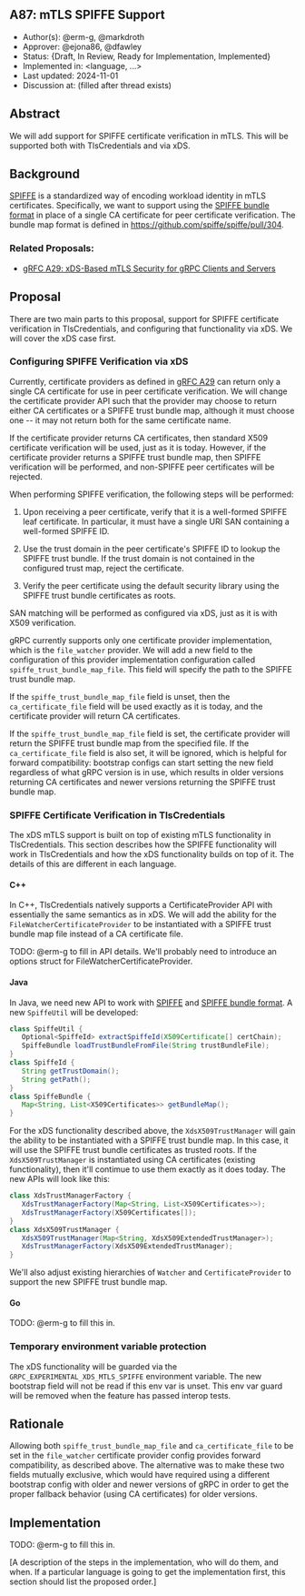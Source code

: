 A87: mTLS SPIFFE Support
----
* Author(s): @erm-g, @markdroth
* Approver: @ejona86, @dfawley
* Status: {Draft, In Review, Ready for Implementation, Implemented}
* Implemented in: <language, ...>
* Last updated: 2024-11-01
* Discussion at: <google group thread> (filled after thread exists)

## Abstract

We will add support for SPIFFE certificate verification in mTLS.  This
will be supported both with TlsCredentials and via xDS.

## Background

[SPIFFE] is a standardized way of encoding workload identity in mTLS
certificates.  Specifically, we want to support using the [SPIFFE bundle
format] in place of a single CA certificate for peer certificate
verification.  The bundle map format is defined in
https://github.com/spiffe/spiffe/pull/304.

### Related Proposals: 
* [gRFC A29: xDS-Based mTLS Security for gRPC Clients and Servers][gRFC A29]

[gRFC A29]: A29-xds-tls-security.md
[SPIFFE]: https://github.com/spiffe/spiffe/blob/main/standards/SPIFFE.md
[SPIFFE bundle format]: https://github.com/spiffe/spiffe/blob/main/standards/SPIFFE_Trust_Domain_and_Bundle.md#4-spiffe-bundle-format

## Proposal

There are two main parts to this proposal, support for SPIFFE
certificate verification in TlsCredentials, and configuring that
functionality via xDS.  We will cover the xDS case first.

### Configuring SPIFFE Verification via xDS

Currently, certificate providers as defined in [gRFC A29] can return
only a single CA certificate for use in peer certificate verification.  We
will change the certificate provider API such that the provider may
choose to return either CA certificates or a SPIFFE trust bundle
map, although it must choose one -- it may not return both for the same
certificate name.

If the certificate provider returns CA certificates, then
standard X509 certificate verification will be used, just as it is
today.  However, if the certificate provider returns a SPIFFE trust
bundle map, then SPIFFE verification will be performed, and non-SPIFFE
peer certificates will be rejected.

When performing SPIFFE verification, the following steps will be performed:

1. Upon receiving a peer certificate, verify that it is a well-formed SPIFFE
   leaf certificate.  In particular, it must have a single URI SAN containing
   a well-formed SPIFFE ID.

2. Use the trust domain in the peer certificate's SPIFFE ID to lookup
   the SPIFFE trust bundle. If the trust domain is not contained in the
   configured trust map, reject the certificate.

3. Verify the peer certificate using the default security library using
   the SPIFFE trust bundle certificates as roots.

SAN matching will be performed as configured via xDS, just as it is with
X509 verification.

gRPC currently supports only one certificate provider implementation,
which is the `file_watcher` provider.  We will add a new field to the
configuration of this provider implementation configuration called
`spiffe_trust_bundle_map_file`.  This field will specify the path to
the SPIFFE trust bundle map.

If the `spiffe_trust_bundle_map_file` field is unset, then the
`ca_certificate_file` field will be used exactly as it is today, and
the certificate provider will return CA certificates.

If the `spiffe_trust_bundle_map_file` field is set, the certificate
provider will return the SPIFFE trust bundle map from the specified file.
If the `ca_certificate_file` field is also set, it will be ignored,
which is helpful for forward compatibility: bootstrap configs can start
setting the new field regardless of what gRPC version is in use, which
results in older versions returning CA certificates and newer versions
returning the SPIFFE trust bundle map.

### SPIFFE Certificate Verification in TlsCredentials

The xDS mTLS support is built on top of existing mTLS functionality in
TlsCredentials.  This section describes how the SPIFFE functionality
will work in TlsCredentials and how the xDS functionality builds on top
of it.  The details of this are different in each language.

#### C++

In C++, TlsCredentials natively supports a CertificateProvider API with
essentially the same semantics as in xDS.  We will add the ability for
the `FileWatcherCertificateProvider` to be instantiated with a SPIFFE
trust bundle map file instead of a CA certificate file.

TODO: @erm-g to fill in API details.  We'll probably need to introduce
an options struct for FileWatcherCertificateProvider.

#### Java

In Java, we need new API to work with [SPIFFE] and [SPIFFE bundle
format].  A new `SpiffeUtil` will be developed:

```java
class SpiffeUtil {
   Optional<SpiffeId> extractSpiffeId(X509Certificate[] certChain);
   SpiffeBundle loadTrustBundleFromFile(String trustBundleFile);
}
class SpiffeId {
   String getTrustDomain();
   String getPath();
}
class SpiffeBundle {
   Map<String, List<X509Certificates>> getBundleMap();
}
```

For the xDS functionality described above, the `XdsX509TrustManager`
will gain the ability to be instantiated with a SPIFFE trust bundle
map.  In this case, it will use the SPIFFE trust bundle certificates as
trusted roots.  If the `XdsX509TrustManager` is instantiated using CA
certificates (existing functionality), then it'll contimue to use them
exactly as it does today.  The new APIs will look like this:

```java
class XdsTrustManagerFactory {
   XdsTrustManagerFactory(Map<String, List<X509Certificates>>);
   XdsTrustManagerFactory(X509Certificates[]);
}
class XdsX509TrustManager {
   XdsX509TrustManager(Map<String, XdsX509ExtendedTrustManager>);
   XdsTrustManagerFactory(XdsX509ExtendedTrustManager);
}
```

We'll also adjust existing hierarchies of `Watcher` and
`CertificateProvider` to support the new SPIFFE trust bundle map.

#### Go

TODO: @erm-g to fill this in.

### Temporary environment variable protection

The xDS functionality will be guarded via the
`GRPC_EXPERIMENTAL_XDS_MTLS_SPIFFE` environment variable.  The new
bootstrap field will not be read if this env var is unset.  This env var
guard will be removed when the feature has passed interop tests.

## Rationale

Allowing both `spiffe_trust_bundle_map_file` and `ca_certificate_file`
to be set in the `file_watcher` certificate provider config provides
forward compatibility, as described above.  The alternative was to make
these two fields mutually exclusive, which would have required using a
different bootstrap config with older and newer versions of gRPC in
order to get the proper fallback behavior (using CA certificates) for
older versions.

## Implementation

TODO: @erm-g to fill this in.

[A description of the steps in the implementation, who will do them, and when.  If a particular language is going to get the implementation first, this section should list the proposed order.]
